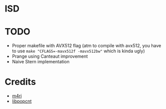 # ISD


# TODO

* Proper makefile with AVX512 flag (atm to compile with avx512, you have to use `make "CFLAGS=-mavx512f -mavx512bw"` which is kinda ugly)
* Prange using Canteaut improvement
* Naive Stern implementation

# Credits

* [m4ri](https://bitbucket.org/malb/m4ri/src/master/)
* [libpopcnt](https://github.com/kimwalisch/libpopcnt)


